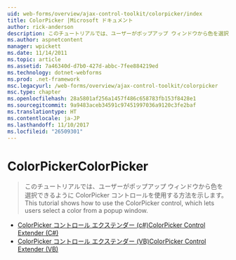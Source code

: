 ```yaml
---
uid: web-forms/overview/ajax-control-toolkit/colorpicker/index
title: ColorPicker |Microsoft ドキュメント
author: rick-anderson
description: このチュートリアルでは、ユーザーがポップアップ ウィンドウから色を選択できるように ColorPicker コントロールを使用する方法を示します。
ms.author: aspnetcontent
manager: wpickett
ms.date: 11/14/2011
ms.topic: article
ms.assetid: 7a46340d-d7b0-427d-abbc-7fee884219ed
ms.technology: dotnet-webforms
ms.prod: .net-framework
msc.legacyurl: /web-forms/overview/ajax-control-toolkit/colorpicker
msc.type: chapter
ms.openlocfilehash: 28a5801af256a1457f486c658783fb153f8428e1
ms.sourcegitcommit: 9a9483aceb34591c97451997036a9120c3fe2baf
ms.translationtype: HT
ms.contentlocale: ja-JP
ms.lasthandoff: 11/10/2017
ms.locfileid: "26509301"
---
```

<a name="colorpicker"></a><span data-ttu-id="847cc-103">ColorPicker</span><span class="sxs-lookup"><span data-stu-id="847cc-103">ColorPicker</span></span>
====================
> <span data-ttu-id="847cc-104">このチュートリアルでは、ユーザーがポップアップ ウィンドウから色を選択できるように ColorPicker コントロールを使用する方法を示します。</span><span class="sxs-lookup"><span data-stu-id="847cc-104">This tutorial shows how to use the ColorPicker control, which lets users select a color from a popup window.</span></span>


- [<span data-ttu-id="847cc-105">ColorPicker コントロール エクステンダー (c#)</span><span class="sxs-lookup"><span data-stu-id="847cc-105">ColorPicker Control Extender (C#)</span></span>](using-the-colorpicker-control-extender-cs.md)
- [<span data-ttu-id="847cc-106">ColorPicker コントロール エクステンダー (VB)</span><span class="sxs-lookup"><span data-stu-id="847cc-106">ColorPicker Control Extender (VB)</span></span>](using-the-colorpicker-control-extender-vb.md)

